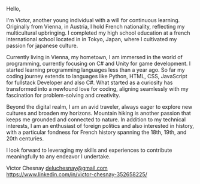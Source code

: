 Hello,

I'm Victor, another young individual with a will for continuous learning. Originally from Vienna, in Austria, I hold French nationality, 
reflecting my multicultural upbringing. I completed my high school education at a french international school located in in Tokyo, Japan, where I cultivated my passion for japanese culture.

Currently living in Vienna, my hometown, I am immersed in the world of programming, currently focusing on C# and Unity for game development. I started learning programming languages less than a year ago.
So far my coding journey extends to languages like Python, HTML, CSS, JavaScript for fullstack Developer and also C#. What started as a curiosity has transformed into a newfound love for coding, 
aligning seamlessly with my fascination for problem-solving and creativity.

Beyond the digital realm, I am an avid traveler, always eager to explore new cultures and broaden my horizons. Mountain hiking is another passion that keeps me grounded and connected to nature. In addition to my technical interests, 
I am an enthusiast of foreign politics and also interested in history, with a particular fondness for French history spanning the 18th, 19th, and 20th centuries.

I look forward to leveraging my skills and experiences to contribute meaningfully to any endeavor I undertake.

Victor Chesnay
deluchesnay@gmail.com
https://www.linkedin.com/in/victor-chesnay-352658225/
